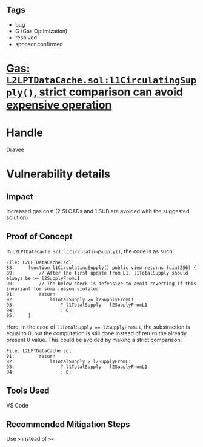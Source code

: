 ## Tags

- bug
- G (Gas Optimization)
- resolved
- sponsor confirmed

# [Gas: `L2LPTDataCache.sol:l1CirculatingSupply()`, strict comparison can avoid expensive operation](https://github.com/code-423n4/2022-01-livepeer-findings/issues/150) 

# Handle

Dravee


# Vulnerability details

## Impact
Increased gas cost (2 SLOADs and 1 SUB are avoided with the suggested solution)

## Proof of Concept
In `L2LPTDataCache.sol:l1CirculatingSupply()`, the code is as such:
```
File: L2LPTDataCache.sol
88:     function l1CirculatingSupply() public view returns (uint256) {
89:         // After the first update from L1, l1TotalSupply should always be >= l2SupplyFromL1
90:         // The below check is defensive to avoid reverting if this invariant for some reason violated
91:         return
92:             l1TotalSupply >= l2SupplyFromL1
93:                 ? l1TotalSupply - l2SupplyFromL1
94:                 : 0;
95:     }

```

Here, in the case of `l1TotalSupply == l2SupplyFromL1`, the substraction is equal to 0, but the computation is still done instead of return the already present 0 value. This could be avoided by making a strict comparison:
```
File: L2LPTDataCache.sol
91:         return
92:             l1TotalSupply > l2SupplyFromL1
93:                 ? l1TotalSupply - l2SupplyFromL1
94:                 : 0;
```

## Tools Used
VS Code

## Recommended Mitigation Steps
Use `>` instead of `>=`

